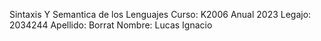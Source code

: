 Sintaxis Y Semantica de los Lenguajes
Curso: K2006
Anual 2023
Legajo: 2034244
Apellido: Borrat
Nombre: Lucas Ignacio
